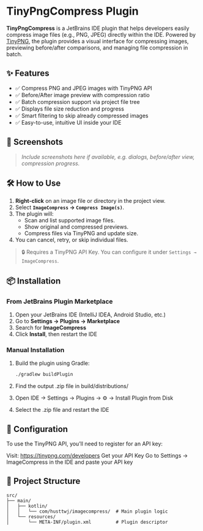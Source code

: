 # TinyPngCompress Plugin

**TinyPngCompress** is a JetBrains IDE plugin that helps developers easily compress image files (e.g., PNG, JPEG) directly within the IDE. Powered by [TinyPNG](https://tinypng.com/), the plugin provides a visual interface for compressing images, previewing before/after comparisons, and managing file compression in batch.

## ✨ Features

- ✅ Compress PNG and JPEG images with TinyPNG API
- ✅ Before/After image preview with compression ratio
- ✅ Batch compression support via project file tree
- ✅ Displays file size reduction and progress
- ✅ Smart filtering to skip already compressed images
- ✅ Easy-to-use, intuitive UI inside your IDE

## 📸 Screenshots

> _Include screenshots here if available, e.g. dialogs, before/after view, compression progress._

## 🛠 How to Use

1. **Right-click** on an image file or directory in the project view.
2. Select **`ImageCompress` → `Compress Image(s)`**.
3. The plugin will:
    - Scan and list supported image files.
    - Show original and compressed previews.
    - Compress files via TinyPNG and update size.
4. You can cancel, retry, or skip individual files.

> 🔒 Requires a TinyPNG API Key. You can configure it under `Settings → ImageCompress`.

## 📦 Installation

### From JetBrains Plugin Marketplace

1. Open your JetBrains IDE (IntelliJ IDEA, Android Studio, etc.)
2. Go to **Settings → Plugins → Marketplace**
3. Search for **ImageCompress**
4. Click **Install**, then restart the IDE

### Manual Installation

1. Build the plugin using Gradle:
   ```bash
   ./gradlew buildPlugin

2. Find the output .zip file in build/distributions/


3. Open IDE → Settings → Plugins → ⚙️ → Install Plugin from Disk


4. Select the .zip file and restart the IDE


## 🔧 Configuration
To use the TinyPNG API, you’ll need to register for an API key:

Visit: https://tinypng.com/developers
Get your API Key
Go to Settings → ImageCompress in the IDE and paste your API key


## 🧱 Project Structure
```declarative
src/
├── main/
│   ├── kotlin/
│   │   └── com/husttwj/imagecompress/  # Main plugin logic
│   └── resources/
│       └── META-INF/plugin.xml         # Plugin descriptor

```

